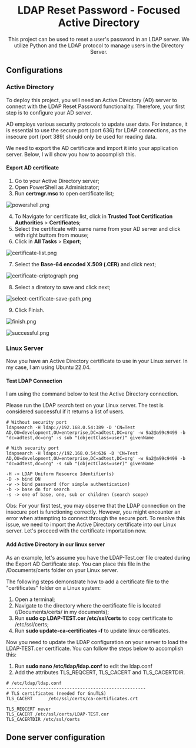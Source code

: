 <h1 align="center">LDAP Reset Password - Focused Active Directory</h1>

<p align="center">
    This project can be used to reset a user's password in an LDAP server. We utilize Python and the LDAP protocol to manage users in the Directory Server.
</p>

## Configurations

### Active Directory

To deploy this project, you will need an Active Directory (AD) server to connect with the LDAP Reset Password functionality. Therefore, your first step is to configure your AD server.

AD employs various security protocols to update user data. For instance, it is essential to use the secure port (port 636) for LDAP connections, as the insecure port (port 389) should only be used for reading data.

We need to export the AD certificate and import it into your application server. Below, I will show you how to accomplish this.

#### Export AD certificate

1. Go to your Active Directory server;
2. Open PowerShell as Administrator;
3. Run **certmgr.msc** to open certificate list;

![powershell.png](https://raw.githubusercontent.com/PedroHenriqueDevBR/ldap-reset-password/docs/docs/images/powershell.png?token=GHSAT0AAAAAACCSLE6HOW6FLXTO7JOCU7A6ZEIR22Q)

4. To Navigate for certificate list, click in **Trusted Toot Certification Authorities** > **Certificates**;
5. Select the certificate with same name from your AD server and click with right buttom from mouse;
6. Click in **All Tasks** > **Export**;

![certificate-list.png](https://raw.githubusercontent.com/PedroHenriqueDevBR/ldap-reset-password/docs/docs/images/certificate-list.png?token=GHSAT0AAAAAACCSLE6G2E5HTFRVQP2JZ7TOZEIR3ZA)

7. Select the **Base-64 encoded X.509 (.CER)** and click next;

![certificate-criptograph.png](https://raw.githubusercontent.com/PedroHenriqueDevBR/ldap-reset-password/docs/docs/images/certificate-criptograph.png?token=GHSAT0AAAAAACCSLE6GL66P6VKROW3VATXAZEIR5AQ)

8. Select a diretory to save and click next;

![select-certificate-save-path.png](https://raw.githubusercontent.com/PedroHenriqueDevBR/ldap-reset-password/docs/docs/images/select-certificate-save-path.png?token=GHSAT0AAAAAACCSLE6GBWQS4XLPNGMGQI24ZEIR5JQ)

9. Click Finish.

![finish.png](https://raw.githubusercontent.com/PedroHenriqueDevBR/ldap-reset-password/docs/docs/images/finish.png?token=GHSAT0AAAAAACCSLE6H6JCRKJD72YLJFSVGZEIR6GA)

![successful.png](https://raw.githubusercontent.com/PedroHenriqueDevBR/ldap-reset-password/docs/docs/images/successful.png?token=GHSAT0AAAAAACCSLE6HWJLJVE6VZBWPR63GZEIR6HA)

### Linux Server

Now you have an Active Directory certificate to use in your Linux server. In my case, I am using Ubuntu 22.04.

#### Test LDAP Connection

I am using the command below to test the Active Directory connection.

Please run the LDAP search test on your Linux server. The test is considered successful if it returns a list of users.

```shell
# Without security port
ldapsearch -H ldap://192.168.0.54:389 -D 'CN=Test AD,OU=development,OU=enterprise,DC=adtest,DC=org' -w 9a2@a99c9499 -b "dc=adtest,dc=org" -s sub "(objectClass=user)" givenName

# With security port
ldapsearch -H ldaps://192.168.0.54:636 -D 'CN=Test AD,OU=development,OU=enterprise,DC=adtest,DC=org' -w 9a2@a99c9499 -b "dc=adtest,dc=org" -s sub "(objectClass=user)" givenName

-H -> LDAP Uniform Resource Identifier(s)
-D -> bind DN
-w -> bind password (for simple authentication)
-b -> base dn for search
-s -> one of base, one, sub or children (search scope)
```

Obs: For your first test, you may observe that the LDAP connection on the insecure port is functioning correctly. However, you might encounter an error when attempting to connect through the secure port. To resolve this issue, we need to import the Active Directory certificate into our Linux server. Let's proceed with the certificate importation now.

#### Add Active Directory in our linux server

As an example, let's assume you have the LDAP-Test.cer file created during the Export AD Certificate step. You can place this file in the /Documents/certs folder on your Linux server.

The following steps demonstrate how to add a certificate file to the "certificates" folder on a Linux system:

1. Open a terminal;
2. Navigate to the directory where the certificate file is located (/Documents/certs/ in my documents);
3. Run **sudo cp LDAP-TEST.cer /etc/ssl/certs** to copy certificate to /etc/ssl/certs;
4. Run **sudo update-ca-certificates -f** to update linux certificates.

Now you need to update the LDAP configuration on your server to load the LDAP-TEST.cer certificate. You can follow the steps below to accomplish this:

1. Run **sudo nano /etc/ldap/ldap.conf** to edit the ldap.conf
2. Add the attributes TLS_REQCERT, TLS_CACERT and TLS_CACERTDIR.

```
# /etc/ldap/ldap.conf
-----------------------------------------------------
# TLS certificates (needed for GnuTLS)
TLS_CACERT      /etc/ssl/certs/ca-certificates.crt

TLS_REQCERT never
TLS_CACERT /etc/ssl/certs/LDAP-TEST.cer
TLS_CACERTDIR /etc/ssl/certs
```

## Done server configuration
